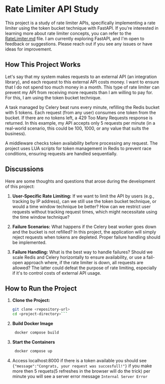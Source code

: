 # Rate Limiter API Study

This project is a study of rate limiter APIs, specifically implementing a rate limiter using the token bucket technique with FastAPI. If you're interested in learning more about rate limiter concepts, you can refer to the [RateLimiter.md](./RateLimiter.md) file. I am currently exploring FastAPI, and I'm open to feedback or suggestions. Please reach out if you see any issues or have ideas for improvement.

## How This Project Works

Let's say that my system makes requests to an external API (an integration library), and each request to this external API costs money. I want to ensure that I do not spend too much money in a month. This type of rate limiter can prevent my API from receiving more requests than I am willing to pay for. For this, I am using the token bucket technique.

A task managed by Celery beat runs every minute, refilling the Redis bucket with 5 tokens. Each request (from any user) consumes one token from the bucket. If there are no tokens left, a 429 Too Many Requests response is returned. In this example, my API accepts only 5 requests per minute (in a real-world scenario, this could be 100, 1000, or any value that suits the business).

A middleware checks token availability before processing any request. The project uses LUA scripts for token management in Redis to prevent race conditions, ensuring requests are handled sequentially.

## Discussions

Here are some thoughts and questions that arose during the development of this project:

1. **User-Specific Rate Limiting:** If we want to limit the API by users (e.g., tracking by IP address), can we still use the token bucket technique, or would a time window technique be better? How can we restrict user requests without tracking request times, which might necessitate using the time window technique?

2. **Failure Scenarios:** What happens if the Celery beat worker goes down and the bucket is not refilled? In this project, the application will simply reject requests when tokens are depleted. Proper failure handling should be implemented.

3. **Failure Handling:** What is the best way to handle failures? Should we scale Redis and Celery horizontally to ensure availability, or use a fail-open approach where, if the rate limiter is down, all requests are allowed? The latter could defeat the purpose of rate limiting, especially if it's to control costs of external API usage.

## How to Run the Project

1. **Clone the Project:**
   ```bash
   git clone <repository-url>
   cd <project-directory>```
2. **Build Docker Image**
   ```bash
    docker compose build

3. **Start the Containers**
   ```bash
    docker compose up
4. Access localhost:8000 if there is a token available you should see `{"message":"Congrats, your request was succesfull!"}`
if you make more then 5 requets(5 refreshes in the browser will do the trick) per minute you will see a server error message `Internal Server Error`
